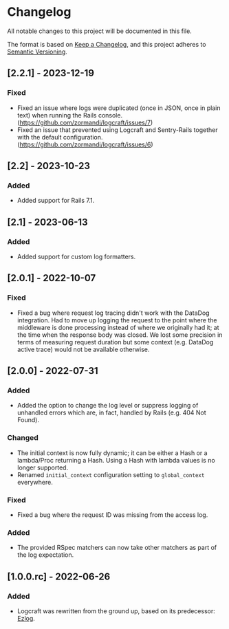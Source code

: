 # Changelog
All notable changes to this project will be documented in this file.

The format is based on [Keep a Changelog](https://keepachangelog.com/en/1.0.0/),
and this project adheres to [Semantic Versioning](https://semver.org/spec/v2.0.0.html).

## [2.2.1] - 2023-12-19
### Fixed
- Fixed an issue where logs were duplicated (once in JSON, once in plain text) when running the Rails console.
  (https://github.com/zormandi/logcraft/issues/7)
- Fixed an issue that prevented using Logcraft and Sentry-Rails together with the default configuration.
  (https://github.com/zormandi/logcraft/issues/6)

## [2.2] - 2023-10-23
### Added
- Added support for Rails 7.1.

## [2.1] - 2023-06-13
### Added
- Added support for custom log formatters.

## [2.0.1] - 2022-10-07
### Fixed
- Fixed a bug where request log tracing didn't work with the DataDog integration. Had to move up logging
  the request to the point where the middleware is done processing instead of where we originally had it;
  at the time when the response body was closed. We lost some precision in terms of measuring request duration
  but some context (e.g. DataDog active trace) would not be available otherwise.

## [2.0.0] - 2022-07-31
### Added
- Added the option to change the log level or suppress logging of unhandled errors which are, in fact,
  handled by Rails (e.g. 404 Not Found).

### Changed
- The initial context is now fully dynamic; it can be either a Hash or a lambda/Proc returning a Hash.
  Using a Hash with lambda values is no longer supported.
- Renamed `initial_context` configuration setting to `global_context` everywhere.

### Fixed
- Fixed a bug where the request ID was missing from the access log.

### Added
- The provided RSpec matchers can now take other matchers as part of the log expectation.

## [1.0.0.rc] - 2022-06-26
### Added
- Logcraft was rewritten from the ground up, based on its predecessor: [Ezlog](https://github.com/emartech/ezlog).
